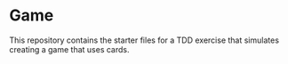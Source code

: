 # Game
This repository contains the starter files for a TDD exercise that simulates creating a game that uses cards.
